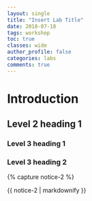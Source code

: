 ```yaml
---
layout: single 
title: "Insert Lab Title"
date: 2018-07-18
tags: workshop
toc: true
classes: wide
author_profile: false
categories: labs
comments: true
---
```

<!-- Guidance

Please be aware that standards exist for Markdown syntax, Gitpages does adhere to most of the standard markdown syntax with a couple of exceptions

Below is a link to a good markdown syntax guide, please try to follow rules for ordered numbered lists for example, as this makes things easier to update going forward

https://www.markdownguide.org
 -->

# Introduction

<!-- Write a short introduction to the lab -->

## Level 2 heading 1

<!-- Treat level 2 headings as a main section of your lab, for example if this lab main section category is PowerShell Integration, this would come under a Level 2 heading -->

### Level 3 heading 1

<!-- Level 3 headings are used for subsections within the same category, think of them as step sections within your main category. If our Level 2 heading is PowerShell Integration, then a Level 3 section may be "Install PowerCLI" as a shorter lab step-->

### Level 3 heading 2

<!-- More content -->


{% capture notice-2 %}


<div class="notice--info">
  {{ notice-2 | markdownify }}
</div>

